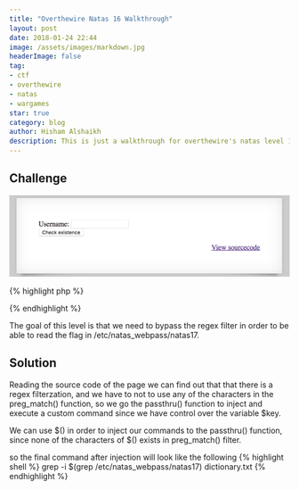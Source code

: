 ```yaml
---
title: "Overthewire Natas 16 Walkthrough"
layout: post
date: 2018-01-24 22:44
image: /assets/images/markdown.jpg
headerImage: false
tag:
- ctf
- overthewire
- natas
- wargames
star: true
category: blog
author: Hisham Alshaikh
description: This is just a walkthrough for overthewire's natas level 16
---
```


## Challenge

![Markdown Image](/assets/images/natas_16_solution/challenge_page.png)

{% highlight php %}
<?
$key = "";

if(array_key_exists("needle", $_REQUEST)) {
    $key = $_REQUEST["needle"];
}

if($key != "") {
    if(preg_match('/[;|&`\'"]/',$key)) {
        print "Input contains an illegal character!";
    } else {
        passthru("grep -i \"$key\" dictionary.txt");
    }
}
?>
{% endhighlight %}


The goal of this level is that we need to bypass the regex filter in order to be able to read the flag in /etc/natas_webpass/natas17. 

## Solution

Reading the source code of the page we can find out that that there is a regex filterzation, and we have to not to use any of the characters in the preg_match() function, so we go the passthru() function to inject and execute a custom command since we have control over the variable $key.

We can use $() in order to inject our commands to the passthru() function, since none of the characters of $() exists in preg_match() filter.

so the final command after injection will look like the following
{% highlight shell %}
grep -i $(grep /etc/natas_webpass/natas17) dictionary.txt
{% endhighlight %}

